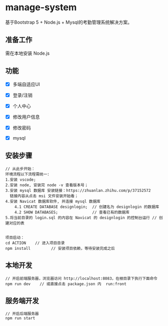 # manage-system #
基于Bootstrap 5 + Node.js + Mysql的考勤管理系统解决方案。

## 准备工作 ##

需在本地安装 Node.js

## 功能 ##
- [x] 多端自适应UI
- [x] 登录/注销
- [x] 个人中心
- [x] 修改用户信息
- [x] 修改密码
- [x] mysql



## 安装步骤 ##
    // 从此步开始：
    环境流程以下流程需统一:
    1.安装 vscode;
    2.安装 node, 安装完 node -v 查看版本号；
    3.安装 mysql 数据库 安装链接：https://zhuanlan.zhihu.com/p/37152572
      链接内容从点击 msi 文件安装开始看；
    4.安装 Navicat 数据库软件, 并连接 mysql 数据库
        4.1 CREATE DATABASE designlogin;  // 创建名为 designlogin 的数据库
        4.2 SHOW DATABASES;               // 查看已有的数据库
    5.将当前目录的 login.sql 的内容在 Navicat 的 designlogin 的控制台运行 // 创建对应的表


    项目启动：
	cd ACTION    // 进入项目目录
	npm install         // 安装项目依赖，等待安装完成之后

## 本地开发 ##

	// 开启前端服务器，浏览器访问 http://localhost:8083，在根目录下执行下面命令
	npm run dev    // 或直接点击 package.json 内  run:front

## 服务端开发 ##

	// 开启后端服务器    
	npm run start


